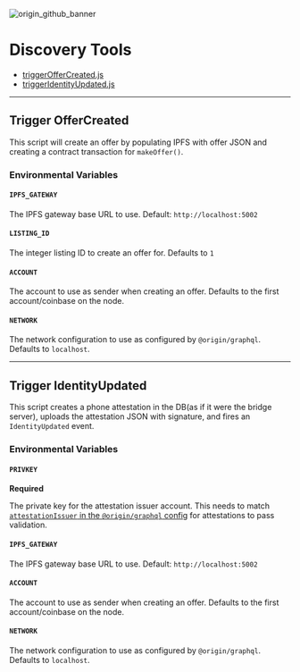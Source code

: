 ![origin_github_banner](https://user-images.githubusercontent.com/673455/37314301-f8db9a90-2618-11e8-8fee-b44f38febf38.png)

# Discovery Tools

- [triggerOfferCreated.js](#trigger-offercreated)
- [triggerIdentityUpdated.js](#trigger-identityupdated)

---

## Trigger OfferCreated

This script will create an offer by populating IPFS with offer JSON and creating a contract transaction for `makeOffer()`.

### Environmental Variables

#### `IPFS_GATEWAY`

The IPFS gateway base URL to use.  Default: `http://localhost:5002`

#### `LISTING_ID`

The integer listing ID to create an offer for.  Defaults to `1`

#### `ACCOUNT`

The account to use as sender when creating an offer.  Defaults to the first account/coinbase on the node.

#### `NETWORK`

The network configuration to use as configured by `@origin/graphql`.  Defaults to `localhost`.

---

## Trigger IdentityUpdated

This script creates a phone attestation in the DB(as if it were the bridge server), uploads the attestation JSON with signature, and fires an `IdentityUpdated` event.

### Environmental Variables

#### `PRIVKEY`

**Required**

The private key for the attestation issuer account.  This needs to match [`attestationIssuer` in the `@origin/graphql` config](https://github.com/OriginProtocol/origin/blob/master/packages/graphql/src/configs/localhost.js#L19) for attestations to pass validation.

#### `IPFS_GATEWAY`

The IPFS gateway base URL to use.  Default: `http://localhost:5002`

#### `ACCOUNT`

The account to use as sender when creating an offer.  Defaults to the first account/coinbase on the node.

#### `NETWORK`

The network configuration to use as configured by `@origin/graphql`.  Defaults to `localhost`.
